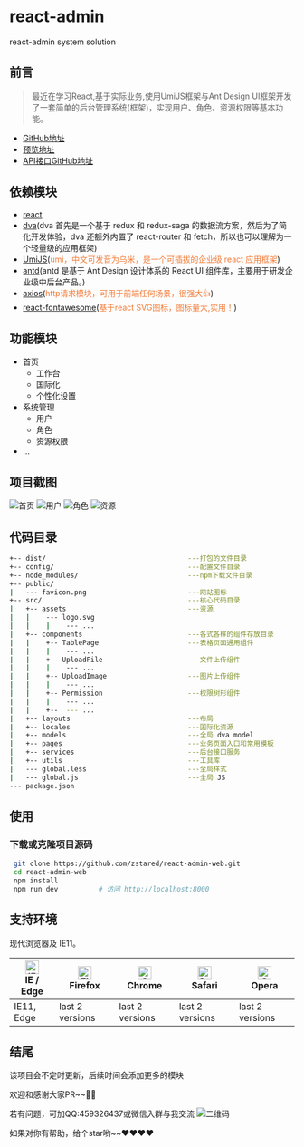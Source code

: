 # react-admin
react-admin system solution

## 前言
> 最近在学习React,基于实际业务,使用UmiJS框架与Ant Design UI框架开发了一套简单的后台管理系统(框架)，实现用户、角色、资源权限等基本功能。

- [GitHub地址](https://github.com/zstared/react-admin-web)
- [预览地址](http://47.112.194.62:9091)
- [API接口GitHub地址](https://github.com/zstared/koa-admin-api)
## 依赖模块

- [react](https://facebook.github.io/react/)
- [dva](https://dvajs.com/)(dva 首先是一个基于 redux 和 redux-saga 的数据流方案，然后为了简化开发体验，dva 还额外内置了 react-router 和 fetch，所以也可以理解为一个轻量级的应用框架)
- [UmiJS](https://umijs.org/zh/guide/)(<span style="color: rgb(243,121,52);">umi，中文可发音为乌米，是一个可插拔的企业级 react 应用框架</span>)
- [antd](https://ant.design/docs/react/getting-started-cn/)(antd 是基于 Ant Design 设计体系的 React UI 组件库，主要用于研发企业级中后台产品。)
- [axios](https://github.com/mzabriskie/axios)(<span style="color: rgb(243,121,52);">http请求模块，可用于前端任何场景，很强大👍</span>)
- [react-fontawesome](https://fontawesome.com)(<span style="color: rgb(243,121,52);">基于react SVG图标，图标量大,实用！</span>)

## 功能模块

- 首页
    - 工作台
    - 国际化
    - 个性化设置
- 系统管理
    - 用户
    - 角色
	- 资源权限
- ...

## 项目截图
 ![首页](https://github.com/zstared/react-admin-web/blob/master/public/home.jpg)
 ![用户](https://github.com/zstared/react-admin-web/blob/master/public/user.jpg)
 ![角色](https://github.com/zstared/react-admin-web/blob/master/public/role.jpg)
 ![资源](https://github.com/zstared/react-admin-web/blob/master/public/resource.jpg)
## 代码目录
```bash
+-- dist/                                   ---打包的文件目录
+-- config/                                 ---配置文件目录
+-- node_modules/                           ---npm下载文件目录
+-- public/                                 
|   --- favicon.png                         ---网站图标
+-- src/                                    ---核心代码目录
|   +-- assets                              ---资源
|   |    --- logo.svg
|   |    |    --- ...   
|   +-- components                          ---各式各样的组件存放目录
|   |    +-- TablePage                      ---表格页面通用组件
|   |    |    --- ...   
|   |    +-- UploadFile                     ---文件上传组件
|   |    |    --- ...   
|   |    +-- UploadImage                    ---图片上传组件
|   |    |    --- ...   
|   |    +-- Permission                     ---权限树形组件
|   |    |    --- ...   
|   |    +--  --- ... 
|   +-- layouts                             ---布局
|   +-- locales                             ---国际化资源
|   +-- models                              ---全局 dva model
|   +-- pages                               ---业务页面入口和常用模板
|   +-- services                            ---后台接口服务
|   +-- utils                               ---工具库
|   --- global.less                         ---全局样式
|   --- global.js                           ---全局 JS
--- package.json                                    
```

## 使用
### 下载或克隆项目源码
```bash
 git clone https://github.com/zstared/react-admin-web.git
 cd react-admin-web
 npm install
 npm run dev          # 访问 http://localhost:8000
```

## 支持环境
现代浏览器及 IE11。

| [<img src="https://raw.githubusercontent.com/alrra/browser-logos/master/src/edge/edge_48x48.png" alt="IE / Edge" width="24px" height="24px" />](http://godban.github.io/browsers-support-badges/)</br>IE / Edge | [<img src="https://raw.githubusercontent.com/alrra/browser-logos/master/src/firefox/firefox_48x48.png" alt="Firefox" width="24px" height="24px" />](http://godban.github.io/browsers-support-badges/)</br>Firefox | [<img src="https://raw.githubusercontent.com/alrra/browser-logos/master/src/chrome/chrome_48x48.png" alt="Chrome" width="24px" height="24px" />](http://godban.github.io/browsers-support-badges/)</br>Chrome | [<img src="https://raw.githubusercontent.com/alrra/browser-logos/master/src/safari/safari_48x48.png" alt="Safari" width="24px" height="24px" />](http://godban.github.io/browsers-support-badges/)</br>Safari | [<img src="https://raw.githubusercontent.com/alrra/browser-logos/master/src/opera/opera_48x48.png" alt="Opera" width="24px" height="24px" />](http://godban.github.io/browsers-support-badges/)</br>Opera |
| --------- | --------- | --------- | --------- | --------- |
| IE11, Edge| last 2 versions| last 2 versions| last 2 versions| last 2 versions

## 结尾
该项目会不定时更新，后续时间会添加更多的模块

欢迎和感谢大家PR~~👏👏

若有问题，可加QQ:459326437或微信入群与我交流
![二维码](https://github.com/zstared/react-admin-web/blob/master/public/wechat.jpg)

如果对你有帮助，给个star哟~~❤️❤️❤️❤️